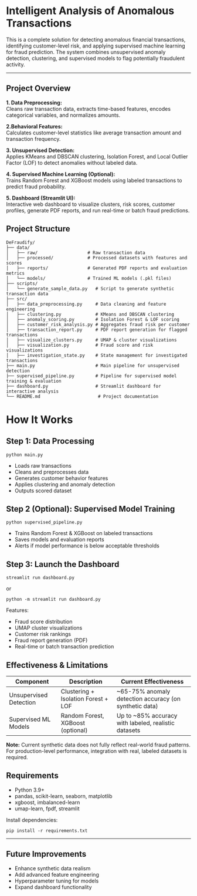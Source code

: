 ﻿# Intelligent Analysis of Anomalous Transactions

This is a complete solution for detecting anomalous financial transactions, identifying customer-level risk, and applying supervised machine learning for fraud prediction. The system combines unsupervised anomaly detection, clustering, and supervised models to flag potentially fraudulent activity.

---

## Project Overview

**1. Data Preprocessing:**  
Cleans raw transaction data, extracts time-based features, encodes categorical variables, and normalizes amounts.

**2.Behavioral Features:**  
Calculates customer-level statistics like average transaction amount and transaction frequency.

**3. Unsupervised Detection:**  
Applies KMeans and DBSCAN clustering, Isolation Forest, and Local Outlier Factor (LOF) to detect anomalies without labeled data.

**4. Supervised Machine Learning (Optional):**  
Trains Random Forest and XGBoost models using labeled transactions to predict fraud probability.

**5. Dashboard (Streamlit UI):**  
Interactive web dashboard to visualize clusters, risk scores, customer profiles, generate PDF reports, and run real-time or batch fraud predictions.

## Project Structure

```plaintext
DeFraudify/
├── data/
│   ├── raw/                   # Raw transaction data
│   ├── processed/             # Processed datasets with features and scores
│   ├── reports/               # Generated PDF reports and evaluation metrics
│   └── models/                # Trained ML models (.pkl files)
├── scripts/
│   └── generate_sample_data.py   # Script to generate synthetic transaction data
├── src/
│   ├── data_preprocessing.py     # Data cleaning and feature engineering
│   ├── clustering.py             # KMeans and DBSCAN clustering
│   ├── anomaly_scoring.py        # Isolation Forest & LOF scoring
│   ├── customer_risk_analysis.py # Aggregates fraud risk per customer
│   ├── transaction_report.py     # PDF report generation for flagged transactions
│   ├── visualize_clusters.py     # UMAP & cluster visualizations
│   ├── visualization.py          # Fraud score and risk visualizations
│   ├── investigation_state.py    # State management for investigated transactions
├── main.py                       # Main pipeline for unsupervised detection
├── supervised_pipeline.py        # Pipeline for supervised model training & evaluation
├── dashboard.py                  # Streamlit dashboard for interactive analysis
└── README.md                      # Project documentation
```

# How It Works

## Step 1: Data Processing

```plaintext
python main.py
```

- Loads raw transactions
- Cleans and preprocesses data
- Generates customer behavior features
- Applies clustering and anomaly detection
- Outputs scored dataset

## Step 2 (Optional): Supervised Model Training

```plaintext
python supervised_pipeline.py
```

- Trains Random Forest & XGBoost on labeled transactions
- Saves models and evaluation reports
- Alerts if model performance is below acceptable thresholds

## Step 3: Launch the Dashboard

```plaintext
streamlit run dashboard.py
```

or

```plaintext
python -m streamlit run dashboard.py
```

Features:
- Fraud score distribution
- UMAP cluster visualizations
- Customer risk rankings
- Fraud report generation (PDF)
- Real-time or batch transaction prediction


## Effectiveness & Limitations
| Component | Description                    | Current Effectiveness                                                                                 |
|------|---------------------------------|-------------------------------------------------------------------------------------------|
| Unsupervised Detection    | Clustering + Isolation Forest + LOF                | ~65-75% anomaly detection accuracy (on synthetic data)  |
| Supervised ML Models    | Random Forest, XGBoost (optional) | Up to ~85% accuracy with labeled, realistic datasets                      |

**Note:** Current synthetic data does not fully reflect real-world fraud patterns. For production-level performance, integration with real, labeled datasets is required.

## Requirements

- Python 3.9+
- pandas, scikit-learn, seaborn, matplotlib
- xgboost, imbalanced-learn
- umap-learn, fpdf, streamlit

Install dependencies:
```plaintext
pip install -r requirements.txt
```
---

## Future Improvements

- Enhance synthetic data realism
- Add advanced feature engineering
- Hyperparameter tuning for models
- Expand dashboard functionality
